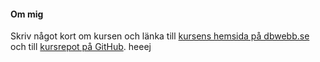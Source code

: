 #### Om mig

Skriv något kort om kursen och länka till [kursens hemsida på dbwebb.se](XXX) och till [kursrepot på GitHub](XXX).
heeej
